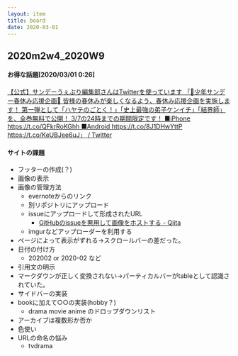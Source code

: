 ```yaml
---
layout: item
title: board
date: 2020-03-01
---
```

## 2020m2w4_2020W9

#### お得な話題[2020/03/01 0:26]
[【公式】サンデーうぇぶり編集部さんはTwitterを使っています 「🌸少年サンデー春休み応援企画🌸 皆様の春休みが楽しくなるよう、春休み応援企画を実施します！ 第一弾として「ハヤテのごとく！」「史上最強の弟子ケンイチ」「結界師」を、全巻無料で公開！ 3/7の24時までの期間限定です！ ■iPhone https://t.co/QFkrRoKGhh ■Android https://t.co/8J1DHwYttP https://t.co/KeUBJee6uJ」 / Twitter](https://twitter.com/SundayWebry/status/1233408458105352197)

#### サイトの課題
- フッターの作成(？)
- 画像の表示
- 画像の管理方法
  - evernoteからのリンク
  - 別リポジトリにアップロード
  - issueにアップロードして形成されたURL
    - [GitHubのissueを悪用して画像をホストする - Qiita](https://qiita.com/kotet/items/a2203a400136ba50b41e)
  - imgurなどアップローダーを利用する
- ページによって表示がずれる→スクロールバーの差だった。 
- 日付の付け方
  - 202002 or 2020-02 など
- 引用文の明示
- マークダウンが正しく変換されない→パーティカルバーがtableとして認識されていた。
- サイドバーの実装
- bookに加えて○○の実装(hobby？)
  - drama movie anime のドロップダウンリスト
- アーカイブは複数形か否か
- 色使い
- URLの命名の悩み
  - tvdrama

